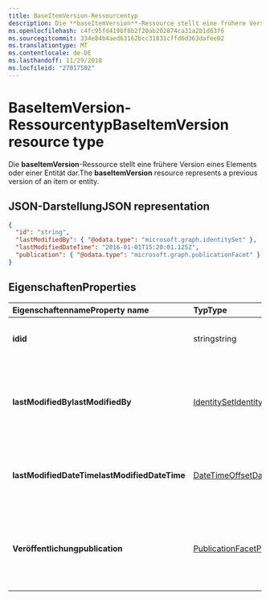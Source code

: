 ```yaml
---
title: BaseItemVersion-Ressourcentyp
description: Die **baseItemVersion**-Ressource stellt eine frühere Version eines Elements oder einer Entität dar.
ms.openlocfilehash: c4fc95fd419bf8b2f20ab202874ca31a2b1d63f6
ms.sourcegitcommit: 334e84b4aed63162bcc31831cffd6d363dafee02
ms.translationtype: MT
ms.contentlocale: de-DE
ms.lasthandoff: 11/29/2018
ms.locfileid: "27017502"
---
```

# <a name="baseitemversion-resource-type"></a><span data-ttu-id="b4c58-103">BaseItemVersion-Ressourcentyp</span><span class="sxs-lookup"><span data-stu-id="b4c58-103">BaseItemVersion resource type</span></span>

<span data-ttu-id="b4c58-104">Die **baseItemVersion**-Ressource stellt eine frühere Version eines Elements oder einer Entität dar.</span><span class="sxs-lookup"><span data-stu-id="b4c58-104">The **baseItemVersion** resource represents a previous version of an item or entity.</span></span>


## <a name="json-representation"></a><span data-ttu-id="b4c58-105">JSON-Darstellung</span><span class="sxs-lookup"><span data-stu-id="b4c58-105">JSON representation</span></span>

<!--{
  "blockType": "resource",
  "abstract": true,
  "baseType": "microsoft.graph.entity",
  "@odata.type": "microsoft.graph.baseItemVersion",
  "@type.aka": "oneDrive.baseItemVersion"
}-->

```json
{
  "id": "string",
  "lastModifiedBy": { "@odata.type": "microsoft.graph.identitySet" },
  "lastModifiedDateTime": "2016-01-01T15:20:01.125Z",
  "publication": { "@odata.type": "microsoft.graph.publicationFacet" }
}
```

## <a name="properties"></a><span data-ttu-id="b4c58-106">Eigenschaften</span><span class="sxs-lookup"><span data-stu-id="b4c58-106">Properties</span></span>

|      <span data-ttu-id="b4c58-107">Eigenschaftenname</span><span class="sxs-lookup"><span data-stu-id="b4c58-107">Property name</span></span>       |                         <span data-ttu-id="b4c58-108">Typ</span><span class="sxs-lookup"><span data-stu-id="b4c58-108">Type</span></span>                         |                               <span data-ttu-id="b4c58-109">Beschreibung</span><span class="sxs-lookup"><span data-stu-id="b4c58-109">Description</span></span>                               |
| :----------------------- | :--------------------------------------------------- | :---------------------------------------------------------------------- |
| <span data-ttu-id="b4c58-110">**id**</span><span class="sxs-lookup"><span data-stu-id="b4c58-110">**id**</span></span>                   | <span data-ttu-id="b4c58-111">string</span><span class="sxs-lookup"><span data-stu-id="b4c58-111">string</span></span>                                               | <span data-ttu-id="b4c58-112">Die ID der Version.</span><span class="sxs-lookup"><span data-stu-id="b4c58-112">The ID of the version.</span></span> <span data-ttu-id="b4c58-113">Schreibgeschützt.</span><span class="sxs-lookup"><span data-stu-id="b4c58-113">Read-only.</span></span>                                       |
| <span data-ttu-id="b4c58-114">**lastModifiedBy**</span><span class="sxs-lookup"><span data-stu-id="b4c58-114">**lastModifiedBy**</span></span>       | [<span data-ttu-id="b4c58-115">IdentitySet</span><span class="sxs-lookup"><span data-stu-id="b4c58-115">IdentitySet</span></span>](../resources/identityset.md)           | <span data-ttu-id="b4c58-116">Die Identität des Benutzers, der die Version zuletzt geändert hat.</span><span class="sxs-lookup"><span data-stu-id="b4c58-116">Identity of the user which last modified the version.</span></span> <span data-ttu-id="b4c58-117">Schreibgeschützt.</span><span class="sxs-lookup"><span data-stu-id="b4c58-117">Read-only.</span></span>        |
| <span data-ttu-id="b4c58-118">**lastModifiedDateTime**</span><span class="sxs-lookup"><span data-stu-id="b4c58-118">**lastModifiedDateTime**</span></span> | [<span data-ttu-id="b4c58-119">DateTimeOffset</span><span class="sxs-lookup"><span data-stu-id="b4c58-119">DateTimeOffset</span></span>](../resources/timestamp.md)          | <span data-ttu-id="b4c58-120">Datum und Uhrzeit der letzten Änderung der Version.</span><span class="sxs-lookup"><span data-stu-id="b4c58-120">Date and time the version was last modified.</span></span> <span data-ttu-id="b4c58-121">Schreibgeschützt.</span><span class="sxs-lookup"><span data-stu-id="b4c58-121">Read-only.</span></span>                 |
| <span data-ttu-id="b4c58-122">**Veröffentlichung**</span><span class="sxs-lookup"><span data-stu-id="b4c58-122">**publication**</span></span>          | [<span data-ttu-id="b4c58-123">PublicationFacet</span><span class="sxs-lookup"><span data-stu-id="b4c58-123">PublicationFacet</span></span>](../resources/publicationfacet.md) | <span data-ttu-id="b4c58-124">Zeigt den Veröffentlichungsstatus dieser bestimmten Version an.</span><span class="sxs-lookup"><span data-stu-id="b4c58-124">Indicates the publication status of this particular version.</span></span> <span data-ttu-id="b4c58-125">Schreibgeschützt.</span><span class="sxs-lookup"><span data-stu-id="b4c58-125">Read-only.</span></span> |


<!-- {
  "type": "#page.annotation",
  "description": "The version facet provides information about the properties of a file version.",
  "keywords": "version,versions,version-history,history",
  "section": "documentation",
  "tocPath": "Facets/Version"
} -->
